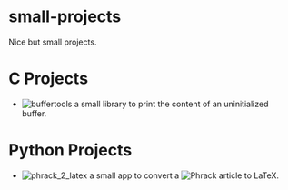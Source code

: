 # small-projects
Nice but small projects.

# C Projects

 - ![buffertools](./C/buffertools/) a small library to print the content of an uninitialized buffer.


# Python Projects 

 - ![phrack_2_latex](./Python/phrack_2_latex/) a small app to convert a ![Phrack](http://phrack.org/) article to LaTeX.

